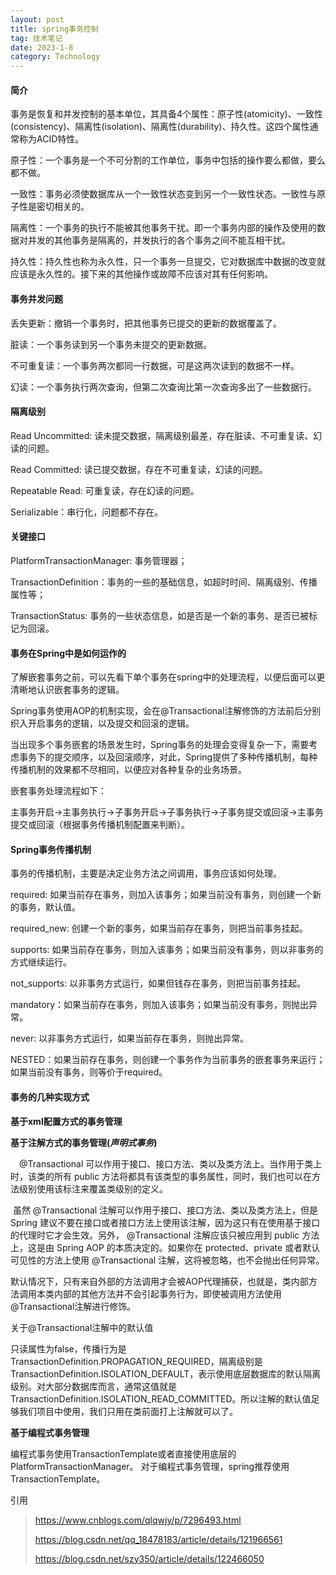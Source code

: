```yaml
---
layout: post
title: spring事务控制
tag: 技术笔记
date: 2023-1-8
category: Technology
---
```


#### 简介

事务是恢复和并发控制的基本单位，其具备4个属性：原子性(atomicity)、一致性(consistency)、隔离性(isolation)、隔离性(durability)、持久性。这四个属性通常称为ACID特性。

原子性：一个事务是一个不可分割的工作单位，事务中包括的操作要么都做，要么都不做。

一致性：事务必须使数据库从一个一致性状态变到另一个一致性状态。一致性与原子性是密切相关的。

隔离性：一个事务的执行不能被其他事务干扰。即一个事务内部的操作及使用的数据对并发的其他事务是隔离的，并发执行的各个事务之间不能互相干扰。

持久性：持久性也称为永久性，只一个事务一旦提交，它对数据库中数据的改变就应该是永久性的。接下来的其他操作或故障不应该对其有任何影响。

#### **事务并发问题**

丢失更新：撤销一个事务时，把其他事务已提交的更新的数据覆盖了。

脏读：一个事务读到另一个事务未提交的更新数据。

不可重复读：一个事务两次都同一行数据，可是这两次读到的数据不一样。

幻读：一个事务执行两次查询，但第二次查询比第一次查询多出了一些数据行。

#### 隔离级别

Read Uncommitted:  读未提交数据，隔离级别最差，存在脏读、不可重复读、幻读的问题。

Read Committed:  读已提交数据，存在不可重复读，幻读的问题。

Repeatable Read:  可重复读，存在幻读的问题。

Serializable：串行化，问题都不存在。

#### 关键接口

PlatformTransactionManager:  事务管理器；

TransactionDefinition：事务的一些的基础信息，如超时时间、隔离级别、传播属性等；

TransactionStatus:  事务的一些状态信息，如是否是一个新的事务、是否已被标记为回滚。

#### 事务在Spring中是如何运作的

了解嵌套事务之前，可以先看下单个事务在spring中的处理流程，以便后面可以更清晰地认识嵌套事务的逻辑。

Spring事务使用AOP的机制实现，会在@Transactional注解修饰的方法前后分别织入开启事务的逻辑，以及提交和回滚的逻辑。

当出现多个事务嵌套的场景发生时，Spring事务的处理会变得复杂一下，需要考虑事务下的提交顺序，以及回滚顺序，对此，Spring提供了多种传播机制，每种传播机制的效果都不尽相同，以便应对各种复杂的业务场景。

嵌套事务处理流程如下：

主事务开启->主事务执行->子事务开启->子事务执行->子事务提交或回滚->主事务提交或回滚（根据事务传播机制配置来判断）。

#### Spring事务传播机制

事务的传播机制，主要是决定业务方法之间调用，事务应该如何处理。

required: 如果当前存在事务，则加入该事务；如果当前没有事务，则创建一个新的事务，默认值。

required_new: 创建一个新的事务，如果当前存在事务，则把当前事务挂起。

supports: 如果当前存在事务，则加入该事务；如果当前没有事务，则以非事务的方式继续运行。

not_supports: 以非事务方式运行，如果但钱存在事务，则把当前事务挂起。

mandatory：如果当前存在事务，则加入该事务；如果当前没有事务，则抛出异常。

never: 以非事务方式运行，如果当前存在事务，则抛出异常。

NESTED：如果当前存在事务，则创建一个事务作为当前事务的嵌套事务来运行；如果当前没有事务，则等价于required。

#### 事务的几种实现方式

**基于xml配置方式的事务管理**

**基于注解方式的事务管理(*声明式事务*)**

　@Transactional 可以作用于接口、接口方法、类以及类方法上。当作用于类上时，该类的所有 public 方法将都具有该类型的事务属性，同时，我们也可以在方法级别使用该标注来覆盖类级别的定义。

​     虽然 @Transactional 注解可以作用于接口、接口方法、类以及类方法上，但是 Spring 建议不要在接口或者接口方法上使用该注解，因为这只有在使用基于接口的代理时它才会生效。另外， @Transactional 注解应该只被应用到 public 方法上，这是由 Spring AOP 的本质决定的。如果你在 protected、private 或者默认可见性的方法上使用 @Transactional 注解，这将被忽略，也不会抛出任何异常。

​    默认情况下，只有来自外部的方法调用才会被AOP代理捕获，也就是，类内部方法调用本类内部的其他方法并不会引起事务行为，即使被调用方法使用@Transactional注解进行修饰。

关于@Transactional注解中的默认值

只读属性为false，传播行为是TransactionDefinition.PROPAGATION_REQUIRED，隔离级别是TransactionDefinition.ISOLATION_DEFAULT，表示使用底层数据库的默认隔离级别。对大部分数据库而言，通常这值就是TransactionDefinition.ISOLATION_READ_COMMITTED。所以注解的默认值足够我们项目中使用，我们只用在类前面打上注解就可以了。

**基于编程式事务管理**

编程式事务使用TransactionTemplate或者直接使用底层的PlatformTransactionManager。
 对于编程式事务管理，spring推荐使用TransactionTemplate。



引用

> https://www.cnblogs.com/qlqwjy/p/7296493.html
>
> https://blog.csdn.net/qq_18478183/article/details/121966561
>
> https://blog.csdn.net/szy350/article/details/122466050